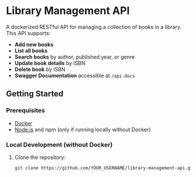 # Library Management API

A dockerized RESTful API for managing a collection of books in a library. This API supports:

- **Add new books**  
- **List all books**  
- **Search books** by author, published year, or genre  
- **Update book details** by ISBN  
- **Delete book** by ISBN  
- **Swagger Documentation** accessible at `/api-docs`

## Getting Started

### Prerequisites
- [Docker](https://www.docker.com/)
- [Node.js](https://nodejs.org/) and npm (only if running locally without Docker)

### Local Development (without Docker)
1. Clone the repository:
   ```bash
   git clone https://github.com/YOUR_USERNAME/library-management-api.git

